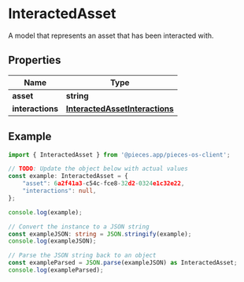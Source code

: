 
# InteractedAsset

A model that represents an asset that has been interacted with. 

## Properties

Name | Type
------------ | -------------
**asset** | **string**
**interactions** | [**InteractedAssetInteractions**](InteractedAssetInteractions)

## Example

```typescript
import { InteractedAsset } from '@pieces.app/pieces-os-client';

// TODO: Update the object below with actual values
const example: InteractedAsset = {
    "asset": 6a2f41a3-c54c-fce8-32d2-0324e1c32e22,
    "interactions": null,
};

console.log(example);

// Convert the instance to a JSON string
const exampleJSON: string = JSON.stringify(example);
console.log(exampleJSON);

// Parse the JSON string back to an object
const exampleParsed = JSON.parse(exampleJSON) as InteractedAsset;
console.log(exampleParsed);
```


